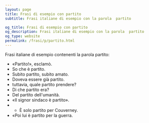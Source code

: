 ```yaml
---
layout: page
title: Frasi di esempio con partito 
subtitle: Frasi italiane di esempio con la parola  partito

og_title: Frasi di esempio con partito 
og_description: Frasi italiane di esempio con la parola  partito
og_type: website
permalink: /frasi/p/partito.html
---
```


Frasi italiane di esempio contenenti la parola partito:


- «Partito!», esclamò.
- So che è partito.
- Subito partito, subito amato.
- Doveva essere già partito.
- tuttavia, quale partito prendere?
- Di che partito era?
- Del partito dell'umanità.
- «Il signor sindaco è partito».
- - È solo partito per Couverney.
- «Poi lui è partito per la guerra.
